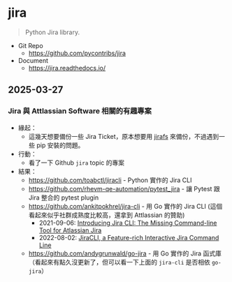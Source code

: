 # jira

> Python Jira library.

- Git Repo
  - https://github.com/pycontribs/jira
- Document
  - https://jira.readthedocs.io/

## 2025-03-27

### Jira 與 Attlassian Software 相關的有趣專案

- 緣起：
  - 這幾天想要備份一些 Jira Ticket，原本想要用 [jirafs](../jirafs/jirafs.md) 來備份，不過遇到一些 pip 安裝的問題。
- 行動：
  - 看了一下 Github `jira` topic 的專案
- 結果：
  - https://github.com/toabctl/jiracli - Python 實作的 Jira CLI
  - https://github.com/rhevm-qe-automation/pytest_jira - 讓 Pytest 跟 Jira 整合的 pytest plugin
  - https://github.com/ankitpokhrel/jira-cli - 用 Go 實作的 Jira CLI (這個看起來似乎社群成熟度比較高，還拿到 Attlassian 的贊助)
    - 2021-09-06: [Introducing Jira CLI: The Missing Command-line Tool for Atlassian Jira](https://medium.com/@ankitpokhrel/introducing-jira-cli-the-missing-command-line-tool-for-atlassian-jira-fe44982cc1de)
    - 2022-08-02: [JiraCLI, a Feature-rich Interactive Jira Command Line](https://www.mslinn.com/blog/2022/08/12/jiracli.html)
  - https://github.com/andygrunwald/go-jira - 用 Go 實作的 Jira 函式庫 （看起來有點久沒更新了，但可以看一下上面的 `jira-cli` 是否相依 `go-jira`）